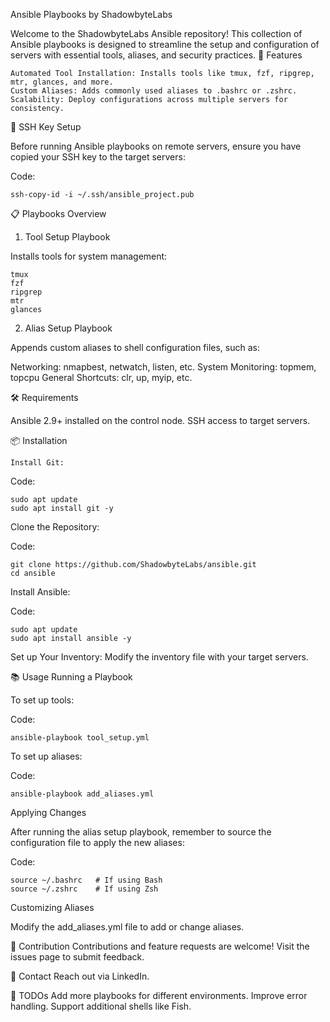 Ansible Playbooks by ShadowbyteLabs

Welcome to the ShadowbyteLabs Ansible repository! This collection of Ansible playbooks is designed to streamline the setup and configuration of servers with essential tools, aliases, and security practices.
🚀 Features

    Automated Tool Installation: Installs tools like tmux, fzf, ripgrep, mtr, glances, and more.
    Custom Aliases: Adds commonly used aliases to .bashrc or .zshrc.
    Scalability: Deploy configurations across multiple servers for consistency.

🔑 SSH Key Setup

Before running Ansible playbooks on remote servers, ensure you have copied your SSH key to the target servers:

Code:

    ssh-copy-id -i ~/.ssh/ansible_project.pub

📋 Playbooks Overview
1. Tool Setup Playbook

Installs tools for system management:

    tmux
    fzf
    ripgrep
    mtr
    glances

2. Alias Setup Playbook

Appends custom aliases to shell configuration files, such as:

Networking: nmapbest, netwatch, listen, etc.
System Monitoring: topmem, topcpu
General Shortcuts: clr, up, myip, etc.

🛠️ Requirements

Ansible 2.9+ installed on the control node.
SSH access to target servers.

📦 Installation

    Install Git:

Code:

    sudo apt update
    sudo apt install git -y

Clone the Repository:

Code:

    git clone https://github.com/ShadowbyteLabs/ansible.git
    cd ansible

Install Ansible:

Code:

    sudo apt update
    sudo apt install ansible -y

Set up Your Inventory:
Modify the inventory file with your target servers.

📚 Usage
Running a Playbook

To set up tools:

Code:

    ansible-playbook tool_setup.yml

To set up aliases:

Code:

    ansible-playbook add_aliases.yml

Applying Changes

After running the alias setup playbook, remember to source the configuration file to apply the new aliases:

Code:

    source ~/.bashrc   # If using Bash
    source ~/.zshrc    # If using Zsh

Customizing Aliases

Modify the add_aliases.yml file to add or change aliases.

🤝 Contribution
Contributions and feature requests are welcome! Visit the issues page to submit feedback.

💬 Contact
Reach out via LinkedIn.

📌 TODOs
Add more playbooks for different environments.
Improve error handling.
Support additional shells like Fish.